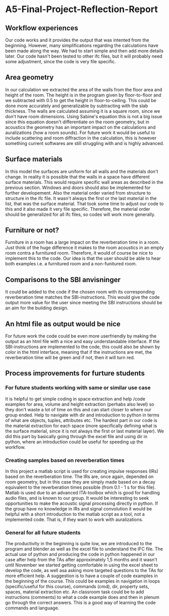 # A5-Final-Project-Reflection-Report

## Workflow experiences
Our code works and it provides the output that was intented from the beginning. However, many simplifications regarding the calculations have been made along the way. We had to start simple and then add more details later. Our code hasn't been tested to other ifc files, but it will probably need some adjustment, since the code is very file specific. 

## Area geometry
In our calculation we extracted the area of the walls from the floor area and height of the room. The height is in the program given by floor-to-floor and we subtracted with 0.5 to get the height in floor-to-ceiling. This could be done more accurately and generalizable by subtracting with the slab thickness. The walls are calculated assuming it is a square room, since we don't have room dimensions. Using Sabine's equation this is not a big issue since this equation doesn't differentiate on the room geometry, but in acoustics the geometry has an important impact on the calculations and auralizations (how a room sounds). For future work it would be useful to include scattering and room diffraction in the calculation, this is however something current softwares are still struggling with and is highly advanced.

## Surface materials
In this model the surfaces are uniform for all walls and the materials don't change. In reality it is possible that the walls in a space have different surface materials. This would require specific wall areas as described in the previous section. Windows and doors should also be implemented for further developement. 
Also the material order varied from structure to structure in the ifc file. It wasn't always the first or the last material in the list, that was the surface material. That took some time to adjust our code to this and it also made it very file specific. Therefore, the material order should be generalized for all ifc files, so codes will work more generally. 

## Furniture or not?
Furniture in a room has a large impact on the reverberation time in a room. Just think of the huge difference it makes to the room acoustics in an empty room contra a furnitured room. Therefore, it would of course be nice to implement this to the code. Our idea is that the user should be able to hear both examples i.e. a furnitured room and a non-funitured room. 

## Comparisons to the SBI anvisninger
It could be added to the code if the chosen room with its corresponding reverberation time matches the SBI-instructions. This would give the code output more value for the user since meeting the SBI instructions should be an aim for the building design. 

## An html file as output would be nice
For future work the code could be even more userfriendly by making the output as an html file with a nice and easy understandable interface. If the SBI-instructions are implemented to the code, this could also be shown by color in the html interface, meaning that if the instructions are met, the reverberation time will be green and if not, then it will turn red.  

## Process improvements for furture students

### For future students working with same or similar use case
It is helpful to get simple coding in space extraction and help /code examples for area, volume and height extraction (perhabs also level) so they don't waste a lot of time on this and can start closer to where our group ended. 
Help to navigate with dir and introduction to python in terms of what are objects, tuples, attributes etc.
The hardest part in our code is the material extraction for each space (more specifically defining what is the surface material, since it is not always the first or last material layer). We did this part by basically going through the excel file and using dir in python, where an introduction could be useful for speeding up the workflow.

### Creating samples based on reverberation times
In this project a matlab script is used for creating impulse responses (IRs) based on the reverberation time. The IRs are, once again, depended on room geometry, but in this case they are simply made based on a decay equivalent to the reverberation times possible (from 0.1 - 1 s for this file). 
Matlab is used due to an advanced ITA-toolbox which is good for handling audio files, and is known to our group. It would be interesting to seek opportunities to make the acoustic signal processing directly in python.
If the group have no knowledge in IRs and signal convolution it would be helpful with a short introduction to the matlab script as a tool, not a implemented code. That is, if they want to work with auralizations.

### General for all future students 
The productivity in the beginning is quite low, we are introduced to the program and blender as well as the excel file to understand the IFC file.
The actual use of python and producing the code in python happened in our case after help from the TAs after approximately 1,5 months and it wasn't until November we started getting comfortable in using the excel sheet to develop the code, as well asa asking more targeted questions to the TAs for more efficient help.
A suggestion is to have a couple of code examples in the beginning of the course. This could be examples in navigation in loops (specific/useful for this course), commands (cmd), dir, property sets, spaces, material extraction etc. An classroom task could be to add instructions (comments) to what a code example does and then in plenum go through the correct answers. This is a good way of learning the code commands and language.
